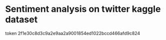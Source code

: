 # Sentiment analysis on twitter kaggle dataset
token 
2f1e30c8d3c9a2e9aa2a9001854ed1022bccd466afd9c824
